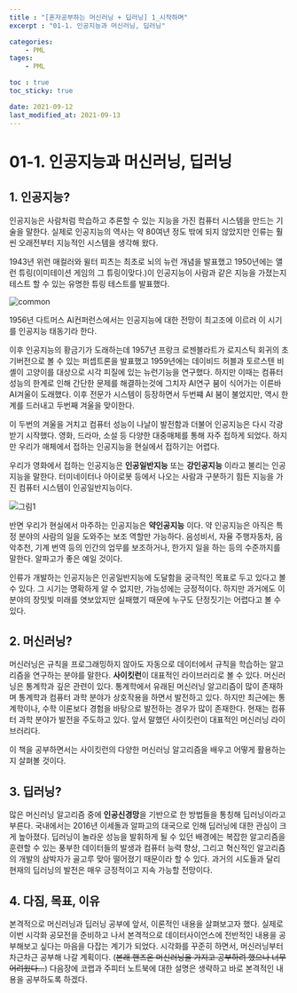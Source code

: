 ```yaml
---
title : "[혼자공부하는 머신러닝 + 딥러닝] 1_시작하며"
excerpt : "01-1. 인공지능과 머신러닝, 딥러닝"

categories:
    - PML
tages:
    - PML

toc : true
toc_sticky: true

date: 2021-09-12
last_modified_at: 2021-09-13
---
```

# 01-1. 인공지능과 머신러닝, 딥러닝

## 1. 인공지능?

인공지능은 사람처럼 학습하고 추론할 수 있는 지능을 가진 컴퓨터 시스템을 만드는 기술을 말한다. 실제로 인공지능의 역사는 약 80여년 정도 밖에 되지 않았지만 인류는 훨씬 오래전부터 지능적인 시스템을 생각해 왔다.

1943년 위런 매컬러와 윌터 피츠는 최초로 뇌의 뉴런 개념을 발표했고 1950년에는 앨런 튜링(이미테이션 게임의 그 튜링이맞다.)이 인공지능이 사람과 같은 지능을 가졌는지 테스트 할 수 있는 유명한 튜링 테스트를 발표했다.

![common](https://user-images.githubusercontent.com/37393115/132973930-211ce822-4bb5-42f0-ab71-0294521db8b1.jpeg)

1956년 다트머스 AI컨퍼런스에서는 인공지능에 대한 전망이 최고조에 이르러 이 시기를 인공지능 태동기라 한다.

이후 인공지능의 황금기가 도래하는데 1957년 프랑크 로젠블라트가 로지스틱 회귀의 초기버전으로 볼 수 있는 퍼셉트론을 발표했고 1959년에는 데이비드 허블과 토르스텐 비셸이 고양이를 대상으로 시각 피질에 있는 뉴런기능을 연구했다. 하지만 이때는 컴퓨터 성능의 한계로 인해 간단한 문제를 해결하는것에 그치자 AI연구 붐이 식어가는 이른바 AI겨울이 도래했다. 이후 전문가 시스템이 등장하면서 두번쨰 AI 붐이 불었지만, 역시 한계를 드러내고 두번째 겨울을 맞이한다.

이 두번의 겨울을 거치고 컴퓨터 성능이 나날이 발전함과 더불어 인공지능은 다시 각광받기 시작했다. 영화, 드라마, 소설 등 다양한 대중매체를 통해 자주 접하게 되었다. 하지만 우리가 매체에서 접하는 인공지능을 현실에서 접하기는 어렵다.

우리가 영화에서 접하는 인공지능은 **인공일반지능** 또는 **강인공지능** 이라고 불리는 인공지능을 말한다. 터미네이터나 아이로봇 등에서 나오는 사람과 구분하기 힘든 지능을 가진 컴퓨터 시스템이 인공일반지능이다.

![그림1](https://user-images.githubusercontent.com/37393115/132974217-6831c90d-c68c-4300-b50c-31ffdb9e9346.jpg)

반면 우리가 현실에서 마주하는 인공지능은 **약인공지능** 이다. 약 인공지능은 아직은 특정 분야의 사람의 일을 도와주는 보조 역할만 가능하다. 음성비서, 자율 주행자동차, 음악추천, 기계 번역 등의 인간의 업무를 보조하거나, 한가지 일을 하는 등의 수준까지를 말한다. 알파고가 좋은 예일 것이다.

인류가 개발하는 인공지능은 인공일반지능에 도달함을 궁극적인 목표로 두고 있다고 볼 수 있다. 그 시기는 명확하게 알 수 없지만, 가능성에는 긍정적이다. 하지만 과거에도 이 분야의 장밋빛 미래를 엿보았지만 실패했기 때문에 누구도 단정짓기는 어렵다고 볼 수 있다.

## 2. 머신러닝?

머신러닝은 규칙을 프로그래밍하지 않아도 자동으로 데이터에서 규칙을 학습하는 알고리즘을 연구하는 분야를 말한다. **사이킷런**이 대표적인 라이브러리로 볼 수 있다. 머신러닝은 통계학과 깊은 관련이 있다. 통계학에서 유래된 머신러닝 알고리즘이 많이 존재하며 통계학과 컴퓨터 과학 분야가 상호작용을 하면서 발전하고 있다. 하지만 최근에는 통계학이나, 수학 이론보다 경험을 바탕으로 발전하는 경우가 많이 존재한다. 현재는 컴퓨터 과학 분야가 발전을 주도하고 있다. 앞서 말했던 사이킷런이 대표적인 머신러닝 라이브러리다. 

이 책을 공부하면서는 사이킷런의 다양한 머신러닝 알고리즘을 배우고 어떻게 활용하는지 살펴볼 것이다.



## 3. 딥러닝?

많은 머신러닝 알고리즘 중에 **인공신경망**을 기반으로 한 방법들을 통칭해 딥러닝이라고 부른다. 국내에서는 2016년 이세돌과 알파고의 대국으로 인해 딥러닝에 대한 관심이 크게 높아졌다. 딥러닝이 놀라운 성능을 발휘하게 될 수 있던 배경에는 복잡한 알고리즘을 훈련할 수 있는 풍부한 데이터들의 발생과 컴퓨터 능력 향상, 그리고 혁신적인 알고리즘의 개발의 삼박자가 골고루 맞아 떨어졌기 때문이라 할 수 있다. 과거의 시도들과 달리 현재의 딥러닝의 발전은 매우 긍정적이고 지속 가능할 전망이다.

## 4. 다짐, 목표, 이유

본격적으로 머신러닝과 딥러닝 공부에 앞서, 이론적인 내용을 살펴보고자 했다. 실제로 이번 시각화 공모전을 준비하고 나서 본격적으로 데이터사이언스에 전반적인 내용을 공부해보고 싶다는 마음을 다잡는 계기가 되었다. 시각화를 꾸준히 하면서, 머신러닝부터 차근차근 공부해 나갈 계획이다. (~~본래 핸즈온 머신러닝을 가지고 공부하려 했으나 너무 어려웠다...~~) 다음장에 코랩과 주피터 노트북에 대한 설명은 생략하고 바로 본격적인 내용을 공부하도록 하겠다.
